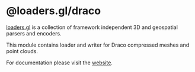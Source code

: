 # @loaders.gl/draco

[loaders.gl](https://loaders.gl/docs) is a collection of framework independent 3D and geospatial parsers and encoders.

This module contains loader and writer for Draco compressed meshes and point clouds.

For documentation please visit the [website](https://loaders.gl).
